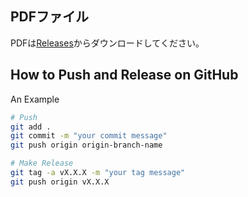 ## PDFファイル
PDFは[Releases](https://github.com/udc-matsuyama/MatsuyamaPT_report/releases)からダウンロードしてください。

## How to Push and Release on GitHub

An Example

```bash
# Push
git add .
git commit -m "your commit message"
git push origin origin-branch-name

# Make Release
git tag -a vX.X.X -m "your tag message"
git push origin vX.X.X
```